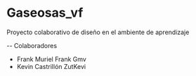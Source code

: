 # Gaseosas_vf

Proyecto colaborativo de diseño en el ambiente de aprendizaje 

-- Colaboradores

- Frank Muriel Frank Gmv
- Kevin Castrillón ZutKevi
